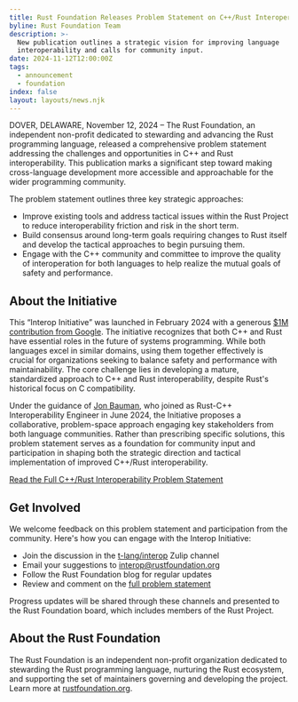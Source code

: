 ```yaml
---
title: Rust Foundation Releases Problem Statement on C++/Rust Interoperability
byline: Rust Foundation Team
description: >-
  New publication outlines a strategic vision for improving language
  interoperability and calls for community input.
date: 2024-11-12T12:00:00Z
tags:
  - announcement
  - foundation
index: false
layout: layouts/news.njk
---
```

DOVER, DELAWARE, November 12, 2024 – The Rust Foundation, an independent non-profit dedicated to stewarding and advancing the Rust programming language, released a comprehensive problem statement addressing the challenges and opportunities in C++ and Rust interoperability. This publication marks a significant step toward making cross-language development more accessible and approachable for the wider programming community.

The problem statement outlines three key strategic approaches:

* Improve existing tools and address tactical issues within the Rust Project to reduce interoperability friction and risk in the short term.
* Build consensus around long-term goals requiring changes to Rust itself and develop the tactical approaches to begin pursuing them.
* Engage with the C++ community and committee to improve the quality of interoperation for both languages to help realize the mutual goals of safety and performance.

## About the Initiative

This “Interop Initiative” was launched in February 2024 with a generous [$1M contribution from Google](https://foundation.rust-lang.org/news/google-contributes-1m-to-rust-foundation-to-support-c-rust-interop-initiative/). The initiative recognizes that both C++ and Rust have essential roles in the future of systems programming. While both languages excel in similar domains, using them together effectively is crucial for organizations seeking to balance safety and performance with maintainability. The core challenge lies in developing a mature, standardized approach to C++ and Rust interoperability, despite Rust's historical focus on C compatibility.

Under the guidance of [Jon Bauman](https://foundation.rust-lang.org/news/welcoming-rust-c-interoperability-engineer-jon-bauman-to-the-rust-foundation-team/), who joined as Rust-C++ Interoperability Engineer in June 2024, the Initiative proposes a collaborative, problem-space approach engaging key stakeholders from both language communities. Rather than prescribing specific solutions, this problem statement serves as a foundation for community input and participation in shaping both the strategic direction and tactical implementation of improved C++/Rust interoperability.

[Read the Full C++/Rust Interoperability Problem Statement](https://github.com/rustfoundation/interop-initiative/blob/main/problem-statement.md)

## Get Involved

We welcome feedback on this problem statement and participation from the community. Here's how you can engage with the Interop Initiative:

* Join the discussion in the [t-lang/interop](https://rust-lang.zulipchat.com/#narrow/stream/427678-t-lang.2Finterop) Zulip channel
* Email your suggestions to [interop@rustfoundation.org]()
* Follow the Rust Foundation blog for regular updates
* Review and comment on the [full problem statement](https://github.com/rustfoundation/interop-initiative/blob/main/problem-statement.md)

Progress updates will be shared through these channels and presented to the Rust Foundation board, which includes members of the Rust Project.

## About the Rust Foundation

The Rust Foundation is an independent non-profit organization dedicated to stewarding the Rust programming language, nurturing the Rust ecosystem, and supporting the set of maintainers governing and developing the project. Learn more at [rustfoundation.org](http://foundation.rust-lang.org/).

&nbsp;